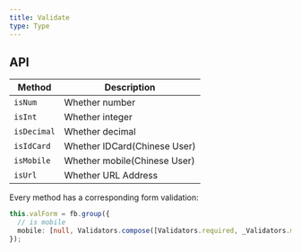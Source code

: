 ```yaml
---
title: Validate
type: Type
---
```


## API

| Method      | Description                  |
|-------------|------------------------------|
| `isNum`     | Whether number               |
| `isInt`     | Whether integer              |
| `isDecimal` | Whether decimal              |
| `isIdCard`  | Whether IDCard(Chinese User) |
| `isMobile`  | Whether mobile(Chinese User) |
| `isUrl`     | Whether URL Address          |

Every method has a corresponding form validation:

```ts
this.valForm = fb.group({
  // is mobile
  mobile: [null, Validators.compose([Validators.required, _Validators.mobile])]
});
```
